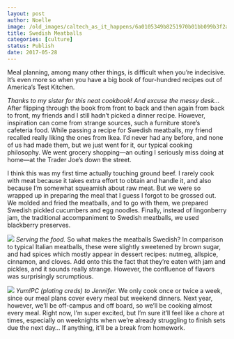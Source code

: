 ```yaml
---
layout: post
author: Noelle
image: /old_images/caltech_as_it_happens/6a0105349b8251970b01bb099b3f2a970d.jpg
title: Swedish Meatballs
categories: [culture]
status: Publish
date: 2017-05-28
---
```


Meal planning, among many other things, is difficult when you’re indecisive. It’s even more so when you have a big book of four-hundred recipes out of America’s Test Kitchen.

*Thanks to my sister for this neat cookbook! And excuse the messy desk...*
After flipping through the book from front to back and then again from back to front, my friends and I still hadn’t picked a dinner recipe. However, inspiration can come from strange sources, such a furniture store’s cafeteria food. While passing a recipe for Swedish meatballs, my friend recalled really liking the ones from Ikea. I’d never had any before, and none of us had made them, but we just went for it, our typical cooking philosophy. We went grocery shopping—an outing I seriously miss doing at home—at the Trader Joe’s down the street.

I think this was my first time actually touching ground beef. I rarely cook with meat because it takes extra effort to obtain and handle it, and also because I’m somewhat squeamish about raw meat. But we were so wrapped up in preparing the meal that I guess I forgot to be grossed out. We molded and fried the meatballs, and to go with them, we prepared Swedish pickled cucumbers and egg noodles. Finally, instead of lingonberry jam, the traditional accompaniment to Swedish meatballs, we used blackberry preserves.


![](/old_images/6a0105349b8251970b01bb099b3f24970d-800wi.jpg)
*Serving the food.*
So what makes the meatballs Swedish? In comparison to typical Italian meatballs, these were slightly sweetened by brown sugar, and had spices which mostly appear in dessert recipes: nutmeg, allspice, cinnamon, and cloves. Add onto this the fact that they’re eaten with jam and pickles, and it sounds really strange. However, the confluence of flavors was surprisingly scrumptious.


![](/old_images/6a0105349b8251970b01bb099b3f1f970d-800wi.jpg)
*Yum!PC (plating creds) to Jennifer.*
We only cook once or twice a week, since our meal plans cover every meal but weekend dinners. Next year, however, we’ll be off-campus and off board, so we’ll be cooking almost every meal. Right now, I’m super excited, but I’m sure it’ll feel like a chore at times, especially on weeknights when we’re already struggling to finish sets due the next day… If anything, it’ll be a break from homework.


